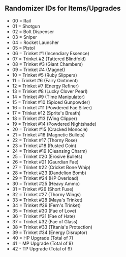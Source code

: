 ## Randomizer IDs for Items/Upgrades

- 00 = Rail
- 01 = Shotgun
- 02 = Bolt Dispenser
- 03 = Sniper
- 04 = Rocket Launcher
- 05 = Pistol
- 06 = Trinket #1 (Incendiary Essence)
- 07 = Trinket #2 (Tattered Blindfold)
- 08 = Trinket #3 (Giant Chambers)
- 09 = Trinket #4 (Magnet)
- 10 = Trinket #5 (Ruby Slippers)
- 11 = Trinket #6 (Fairy Ointment)
- 12 = Trinket #7 (Energy Refiner)
- 13 = Trinket #8 (Lucky Clover Pearl)
- 14 = Trinket #9 (Time Manipulator)
- 15 = Trinket #10 (Spiced Gunpowder)
- 16 = Trinket #11 (Powdered Fae Silver)
- 17 = Trinket #12 (Sprite's Breath)
- 18 = Trinket #13 (Wing Clipper)
- 19 = Trinket #14 (Powdered Nightshade)
- 20 = Trinket #15 (Cracked Monocle)
- 21 = Trinket #16 (Magnetic Bullets)
- 22 = Trinket #17 (Thorny Rose)
- 23 = Trinket #18 (Rusted Coin)
- 24 = Trinket #19 (Cleansing Charm)
- 25 = Trinket #20 (Erosive Bullets)
- 26 = Trinket #21 (Gaurdian Fae)
- 27 = Trinket #22 (Cricket Bone Whip)
- 28 = Trinket #23 (Dandelion Bomb)
- 29 = Trinket #24 (HP Overload)
- 30 = Trinket #25 (Heavy Ammo)
- 31 = Trinket #26 (Short Fuse)
- 32 = Trinket #27 (Thorny Wings)
- 33 = Trinket #28 (Maya's Trinket)
- 34 = Trinket #29 (Fern's Trinket)
- 35 = Trinket #30 (Fae of Love)
- 36 = Trinket #31 (Fae of Hate)
- 37 = Trinket #32 (Fae of Glass)
- 38 = Trinket #33 (Titania's Protection)
- 39 = Trinket #34 (Energy Disruptor)
- 40 = HP Upgrade (Total of 7)
- 41 = MP Upgrade (Total of 9)
- 42 - TP Upgrade (Total of 9)